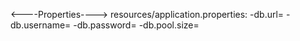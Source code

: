 <----Properties---->
resources/application.properties:
-db.url=
-db.username=
-db.password=
-db.pool.size=
